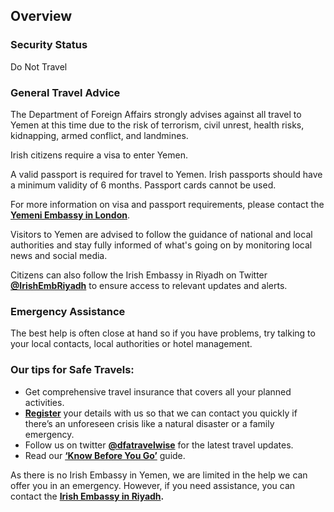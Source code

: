 ## Overview

### **Security Status**

Do Not Travel

### **General Travel Advice**

The Department of Foreign Affairs strongly advises against all travel to Yemen at this time due to the risk of terrorism, civil unrest, health risks, kidnapping, armed conflict, and landmines.

Irish citizens require a visa to enter Yemen.

A valid passport is required for travel to Yemen. Irish passports should have a minimum validity of 6 months. Passport cards cannot be used.

For more information on visa and passport requirements, please contact the [**Yemeni Embassy in London**](https://www.yemenembassy.co.uk/).

Visitors to Yemen are advised to follow the guidance of national and local authorities and stay fully informed of what's going on by monitoring local news and social media.

Citizens can also follow the Irish Embassy in Riyadh on Twitter [**@IrishEmbRiyadh**](https://twitter.com/IrishEmbRiyadh) to ensure access to relevant updates and alerts.

### **Emergency Assistance**

The best help is often close at hand so if you have problems, try talking to your local contacts, local authorities or hotel management.

### **Our tips for Safe Travels:**

* Get comprehensive travel insurance that covers all your planned activities.
* [**Register**](/en/dfa/overseas-travel/citizens-registration/) your details with us so that we can contact you quickly if there’s an unforeseen crisis like a natural disaster or a family emergency.
* Follow us on twitter [**@dfatravelwise**](https://www.twitter.com/DFATravelWise) for the latest travel updates.
* Read our [**‘Know Before You Go’**](/en/dfa/overseas-travel/know-before-you-go/) guide.

As there is no Irish Embassy in Yemen, we are limited in the help we can offer you in an emergency. However, if you need assistance, you can contact the [**Irish Embassy in Riyadh**](/en/saudiarabia/riyadh/)**.**